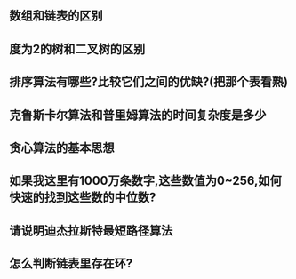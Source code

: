 ## 数组和链表的区别

## 度为2的树和二叉树的区别

## 排序算法有哪些?比较它们之间的优缺?(把那个表看熟)

## 克鲁斯卡尔算法和普里姆算法的时间复杂度是多少

## 贪心算法的基本思想

## 如果我这里有1000万条数字,这些数值为0~256,如何快速的找到这些数的中位数?
## 请说明迪杰拉斯特最短路径算法
## 怎么判断链表里存在环?
